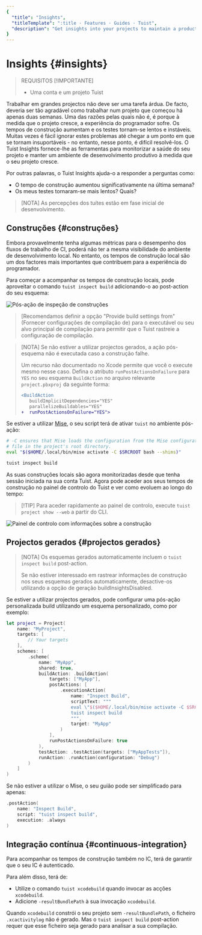 ```yaml
---
{
  "title": "Insights",
  "titleTemplate": ":title · Features · Guides · Tuist",
  "description": "Get insights into your projects to maintain a product developer environment."
}
---
```

# Insights {#insights}

> REQUISITOS [!IMPORTANTE]
> - Uma conta e um projeto
>   <LocalizedLink href="/guides/server/accounts-and-projects">Tuist</LocalizedLink>

Trabalhar em grandes projectos não deve ser uma tarefa árdua. De facto, deveria
ser tão agradável como trabalhar num projeto que começou há apenas duas semanas.
Uma das razões pelas quais não é, é porque à medida que o projeto cresce, a
experiência do programador sofre. Os tempos de construção aumentam e os testes
tornam-se lentos e instáveis. Muitas vezes é fácil ignorar estes problemas até
chegar a um ponto em que se tornam insuportáveis - no entanto, nesse ponto, é
difícil resolvê-los. O Tuist Insights fornece-lhe as ferramentas para
monitorizar a saúde do seu projeto e manter um ambiente de desenvolvimento
produtivo à medida que o seu projeto cresce.

Por outras palavras, o Tuist Insights ajuda-o a responder a perguntas como:
- O tempo de construção aumentou significativamente na última semana?
- Os meus testes tornaram-se mais lentos? Quais?

> [NOTA] As percepções dos tuítes estão em fase inicial de desenvolvimento.

## Construções {#construções}

Embora provavelmente tenha algumas métricas para o desempenho dos fluxos de
trabalho de CI, poderá não ter a mesma visibilidade do ambiente de
desenvolvimento local. No entanto, os tempos de construção local são um dos
factores mais importantes que contribuem para a experiência do programador.

Para começar a acompanhar os tempos de construção locais, pode aproveitar o
comando `tuist inspect build` adicionando-o ao post-action do seu esquema:

![Pós-ação de inspeção de
construções](/images/guides/features/insights/inspect-build-scheme-post-action.png)

> [Recomendamos definir a opção "Provide build settings from" (Fornecer
> configurações de compilação de) para o executável ou seu alvo principal de
> compilação para permitir que o Tuist rastreie a configuração de compilação.

> [NOTA] Se não estiver a utilizar projectos
> <LocalizedLink href="/guides/features/projects"> gerados</LocalizedLink>, a
> ação pós-esquema não é executada caso a construção falhe.
> 
> Um recurso não documentado no Xcode permite que você o execute mesmo nesse
> caso. Defina o atributo `runPostActionsOnFailure` para `YES` no seu esquema
> `BuildAction` no arquivo relevante `project.pbxproj` da seguinte forma:
> 
> ```diff
> <BuildAction
>    buildImplicitDependencies="YES"
>    parallelizeBuildables="YES"
> +  runPostActionsOnFailure="YES">
> ```

Se estiver a utilizar [Mise](https://mise.jdx.dev/), o seu script terá de ativar
`tuist` no ambiente pós-ação:
```sh
# -C ensures that Mise loads the configuration from the Mise configuration
# file in the project's root directory.
eval "$($HOME/.local/bin/mise activate -C $SRCROOT bash --shims)"

tuist inspect build
```


As suas construções locais são agora monitorizadas desde que tenha sessão
iniciada na sua conta Tuist. Agora pode aceder aos seus tempos de construção no
painel de controlo do Tuist e ver como evoluem ao longo do tempo:


> [!TIP] Para aceder rapidamente ao painel de controlo, execute `tuist project
> show --web` a partir do CLI.

![Painel de controlo com informações sobre a
construção](/images/guides/features/insights/builds-dashboard.png)

## Projectos gerados {#projectos gerados}

> [NOTA] Os esquemas gerados automaticamente incluem o `tuist inspect build`
> post-action.
> 
> Se não estiver interessado em rastrear informações de construção nos seus
> esquemas gerados automaticamente, desactive-os utilizando a opção de geração
> <LocalizedLink href="/references/project-description/structs/tuist.generationoptions#buildinsightsdisabled">buildInsightsDisabled</LocalizedLink>.

Se estiver a utilizar projectos gerados, pode configurar uma pós-ação
personalizada
<LocalizedLink href="references/project-description/structs/buildaction#postactions">build</LocalizedLink>
utilizando um esquema personalizado, como por exemplo:

```swift
let project = Project(
    name: "MyProject",
    targets: [
        // Your targets
    ],
    schemes: [
        .scheme(
            name: "MyApp",
            shared: true,
            buildAction: .buildAction(
                targets: ["MyApp"],
                postActions: [
                    .executionAction(
                        name: "Inspect Build",
                        scriptText: """
                        eval \"$($HOME/.local/bin/mise activate -C $SRCROOT bash --shims)\"
                        tuist inspect build
                        """,
                        target: "MyApp"
                    )
                ],
                runPostActionsOnFailure: true
            ),
            testAction: .testAction(targets: ["MyAppTests"]),
            runAction: .runAction(configuration: "Debug")
        )
    ]
)
```

Se não estiver a utilizar o Mise, o seu guião pode ser simplificado para apenas:

```swift
.postAction(
    name: "Inspect Build",
    script: "tuist inspect build",
    execution: .always
)
```

## Integração contínua {#continuous-integration}

Para acompanhar os tempos de construção também no IC, terá de garantir que o seu
IC é
<LocalizedLink href="/guides/integrations/continuous-integration#authentication">autenticado</LocalizedLink>.

Para além disso, terá de:
- Utilize o comando
  <LocalizedLink href="/cli/xcodebuild#tuist-xcodebuild">`tuist
  xcodebuild`</LocalizedLink> quando invocar as acções `xcodebuild`.
- Adicione `-resultBundlePath` à sua invocação `xcodebuild`.

Quando `xcodebuild` constrói o seu projeto sem `-resultBundlePath`, o ficheiro
`.xcactivitylog` não é gerado. Mas o `tuist inspect build` post-action requer
que esse ficheiro seja gerado para analisar a sua compilação.
